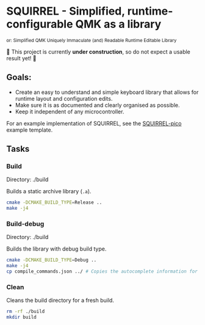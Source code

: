 # SQUIRREL - Simplified, runtime-configurable QMK as a library
<sup>or: Simplified QMK Uniquely Immaculate (and) Readable Runtime Editable Library</sup>

🚧 This project is currently **under construction**, so do not expect a usable result yet! 🚧

## Goals:
- Create an easy to understand and simple keyboard library that allows for runtime layout and configuration edits.
- Make sure it is as documented and clearly organised as possible.
- Keep it independent of any microcontroller.

For an example implementation of SQUIRREL, see the [SQUIRREL-pico](https://github.com/headblockhead/SQUIRREL-pico) example template.

## Tasks

### Build
Directory: ./build

Builds a static archive library (`.a`).

```bash
cmake -DCMAKE_BUILD_TYPE=Release ..
make -j4
```

### Build-debug
Directory: ./build

Builds the library with debug build type.

```bash
cmake -DCMAKE_BUILD_TYPE=Debug .. 
make -j4
cp compile_commands.json ../ # Copies the autocomplete information for ccls.
```

### Clean
Cleans the build directory for a fresh build.

```bash
rm -rf ./build
mkdir build
```
